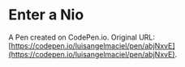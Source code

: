 # Enter a Nio

A Pen created on CodePen.io. Original URL: [https://codepen.io/luisangelmaciel/pen/abjNxvE](https://codepen.io/luisangelmaciel/pen/abjNxvE).


